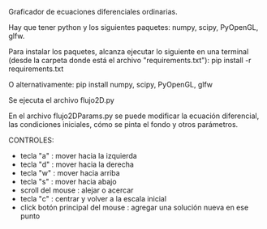 Graficador de ecuaciones diferenciales ordinarias.

Hay que tener python y los siguientes paquetes:
numpy, scipy, PyOpenGL, glfw.

Para instalar los paquetes, alcanza ejecutar lo siguiente en una terminal (desde la carpeta donde está el archivo "requirements.txt"):
pip install -r requirements.txt

O alternativamente:
pip install numpy, scipy, PyOpenGL, glfw




Se ejecuta el archivo flujo2D.py

En el archivo flujo2DParams.py se puede modificar la ecuación diferencial, las condiciones iniciales, cómo se pinta el fondo y otros parámetros.

CONTROLES:

- tecla "a" : mover hacia la izquierda
- tecla "d" : mover hacia la derecha
- tecla "w" : mover hacia arriba
- tecla "s" : mover hacia abajo
- scroll del mouse : alejar o acercar
- tecla "c" : centrar y volver a la escala inicial
- click botón principal del mouse : agregar una solución nueva en ese punto 
